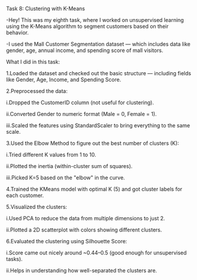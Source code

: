 Task 8: Clustering with K-Means

-Hey! This was my eighth task, where I worked on unsupervised learning using the K-Means algorithm to segment customers based on their behavior.

-I used the Mall Customer Segmentation dataset — which includes data like gender, age, annual income, and spending score of mall visitors.

What I did in this task:

1.Loaded the dataset and checked out the basic structure — including fields like Gender, Age, Income, and Spending Score.

2.Preprocessed the data:

i.Dropped the CustomerID column (not useful for clustering).

ii.Converted Gender to numeric format (Male = 0, Female = 1).

iii.Scaled the features using StandardScaler to bring everything to the same scale.

3.Used the Elbow Method to figure out the best number of clusters (K):

i.Tried different K values from 1 to 10.

ii.Plotted the inertia (within-cluster sum of squares).

iii.Picked K=5 based on the "elbow" in the curve.

4.Trained the KMeans model with optimal K (5) and got cluster labels for each customer.

5.Visualized the clusters:

i.Used PCA to reduce the data from multiple dimensions to just 2.

ii.Plotted a 2D scatterplot with colors showing different clusters.

6.Evaluated the clustering using Silhouette Score:

i.Score came out nicely around ~0.44–0.5 (good enough for unsupervised tasks).

ii.Helps in understanding how well-separated the clusters are.

